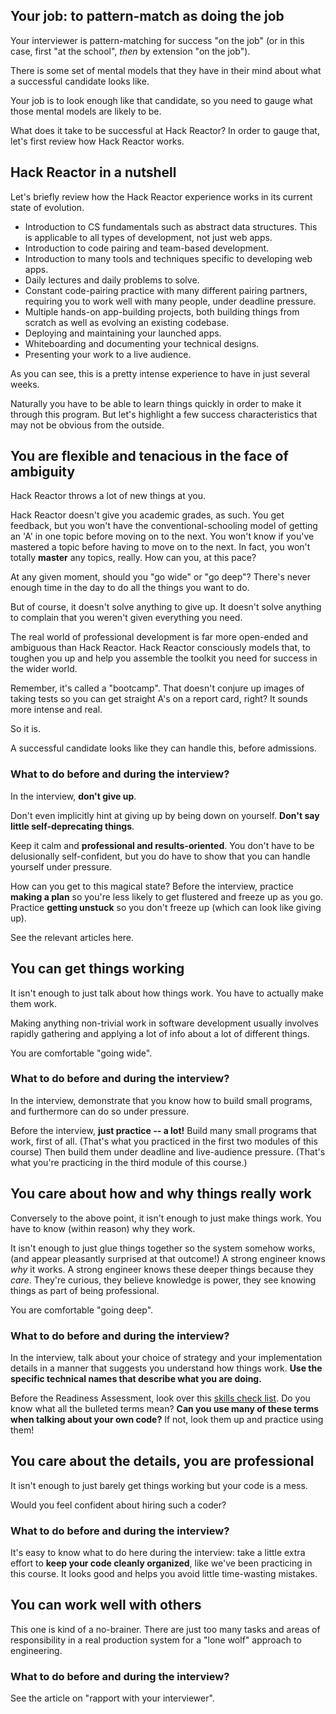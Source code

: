 ## Your job: to pattern-match as doing the job

Your interviewer is pattern-matching for success "on the job" (or in this case, first "at the school", _then_ by extension "on the job").

There is some set of mental models that they have in their mind about what a successful candidate looks like.

Your job is to look enough like that candidate, so you need to gauge what those mental models are likely to be.

What does it take to be successful at Hack Reactor? In order to gauge that, let's first review how Hack Reactor works.

## Hack Reactor in a nutshell

Let's briefly review how the Hack Reactor experience works in its current state of evolution.

* Introduction to CS fundamentals such as abstract data structures. This is applicable to all types of development, not just web apps.
* Introduction to code pairing and team-based development.
* Introduction to many tools and techniques specific to developing web apps.
* Daily lectures and daily problems to solve.
* Constant code-pairing practice with many different pairing partners, requiring you to work well with many people, under deadline pressure.
* Multiple hands-on app-building projects, both building things from scratch as well as evolving an existing codebase.
* Deploying and maintaining your launched apps.
* Whiteboarding and documenting your technical designs.
* Presenting your work to a live audience.

As you can see, this is a pretty intense experience to have in just several weeks.

Naturally you have to be able to learn things quickly in order to make it through this program. But let's highlight a few success characteristics that may not be obvious from the outside.

## You are flexible and tenacious in the face of ambiguity

Hack Reactor throws a lot of new things at you.

Hack Reactor doesn't give you academic grades, as such. You get feedback, but you won't have the conventional-schooling model of getting an 'A' in one topic before moving on to the next. You won't know if you've mastered a topic before having to move on to the next. In fact, you won't totally **master** any topics, really. How can you, at this pace?

At any given moment, should you "go wide" or "go deep"? There's never enough time in the day to do all the things you want to do.

But of course, it doesn't solve anything to give up. It doesn't solve anything to complain that you weren't given everything you need.

The real world of professional development is far more open-ended and ambiguous than Hack Reactor. Hack Reactor consciously models that, to toughen you up and help you assemble the toolkit you need for success in the wider world.

Remember, it's called a "bootcamp". That doesn't conjure up images of taking tests so you can get straight A's on a report card, right?  It sounds more intense and real.

So it is.

A successful candidate looks like they can handle this, before admissions.

### What to do before and during the interview?

In the interview, **don't give up**.

Don't even implicitly hint at giving up by being down on yourself. **Don't say little self-deprecating things**.

Keep it calm and **professional and results-oriented**. You don't have to be delusionally self-confident, but you do have to show that you can handle yourself under pressure.

How can you get to this magical state? Before the interview, practice **making a plan** so you're less likely to get flustered and freeze up as you go. Practice **getting unstuck** so you don't freeze up (which can look like giving up).

See the relevant articles here.

## You can get things working

It isn't enough to just talk about how things work. You have to actually make them work.

Making anything non-trivial work in software development usually involves rapidly gathering and applying a lot of info about a lot of different things.

You are comfortable "going wide".

### What to do before and during the interview?

In the interview, demonstrate that you know how to build small programs, and furthermore can do so under pressure.

Before the interview, **just practice -- a lot!** Build many small programs that work, first of all. (That's what you practiced in the first two modules of this course) Then build them under deadline and live-audience pressure. (That's what you're practicing in the third module of this course.)

## You care about how and why things really work

Conversely to the above point, it isn't enough to just make things work. You have to know (within reason) why they work.

It isn't enough to just glue things together so the system somehow works, (and appear  pleasantly surprised at that outcome!) A strong engineer knows _why_ it works. A strong engineer knows these deeper things because they _care_. They're curious, they believe knowledge is power, they see knowing things as part of being professional.

You are comfortable "going deep".

### What to do before and during the interview?

In the interview, talk about your choice of strategy and your implementation details in a manner that suggests you understand how things work. **Use the specific technical names that describe what you are doing.**

Before the Readiness Assessment, look over this [skills check list](https://docs.google.com/document/d/1NFwCaRz2itq7Gix1Bnz-_VwzZgC7ZCeBEmPh0sszO54/edit). Do you know what all the bulleted terms mean? **Can you use many of these terms when talking about your own code?** If not, look them up and practice using them!


## You care about the details, you are professional

It isn't enough to just barely get things working but your code is a mess.

Would you feel confident about hiring such a coder?

### What to do before and during the interview?

It's easy to know what to do here during the interview: take a little extra effort to **keep your code cleanly organized**, like we've been practicing in this course. It looks good and helps you avoid little time-wasting mistakes.

## You can work well with others

This one is kind of a no-brainer. There are just too many tasks and areas of responsibility in a real production system for a "lone wolf" approach to engineering.

### What to do before and during the interview?

See the article on "rapport with your interviewer".


